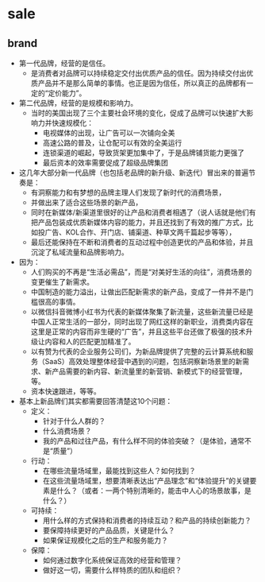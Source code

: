 # sale


## brand

* 第一代品牌，经营的是信任。
    - 是消费者对品牌可以持续稳定交付出优质产品的信任。因为持续交付出优质产品并不是那么简单的事情。也正是因为信任，所以真正的品牌都有一定的“定价能力”。
* 第二代品牌，经营的是规模和影响力。
    - 当时的美国出现了三个主要社会环境的变化，促成了品牌可以快速扩大影响力并快速规模化：
        + 电视媒体的出现，让广告可以一次铺向全美
        + 高速公路的普及，让仓配可以有效的全美运行
        + 连锁渠道的崛起，导致货架更加集中了，于是品牌铺货能力更强了
        + 最后资本的效率需要促成了超级品牌集团
* 这几年大部分新一代品牌（也包括老品牌的新升级、新迭代）冒出来的普遍节奏是：
    - 有洞察能力和有梦想的品牌主理人们发现了新时代的消费场景，
    - 并做出来了适合这些场景的新产品，
    - 同时在新媒体/新渠道里很好的让产品和消费者相遇了（说人话就是他们有把产品包装成优质新媒体内容的能力，并且还找到了有效的推广方式，比如投广告、KOL合作、开门店、铺渠道、种草文两千篇起步等等），
    - 最后还能保持在不断和消费者的互动过程中创造更优的产品和体验，并且沉淀了私域流量和品牌影响力。
* 因为：
    - 人们购买的不再是“生活必需品”，而是“对美好生活的向往”，消费场景的变更催生了新需求。
    - 中国制造的能力溢出，让做出匹配新需求的新产品，变成了一件并不是门槛很高的事情。
    - 以微信抖音微博小红书为代表的新媒体聚集了新流量，这些新流量已经是中国人正常生活的一部分，同时出现了网红这样的新职业，消费类内容在这里是正常的内容而非生硬的“广告”，并且这些平台还做了极强的技术升级让内容和人的匹配更加精准了。
    - 以有赞为代表的企业服务公司们，为新品牌提供了完整的云计算系统和服务（SaaS）高效处理整体经营中遇到的问题，包括洞察新场景里的新需求、新产品需要的新内容、新流量里的新营销、新模式下的经营管理，等。
    - 资本快速跟进，等等。
* 基本上新品牌们其实都需要回答清楚这10个问题：
    - 定义：
        + 针对于什么人群的？
        + 什么消费场景？
        + 我的产品和过往产品，有什么样不同的体验突破？（是体验，通常不是“质量”）
    - 行动：
        - 在哪些流量场域里，最能找到这些人？如何找到？
        - 在这些流量场域里，想要清晰表达出“产品理念”和“体验提升”的关键要素是什么？（或者：一两个特别清晰的，能击中人心的场景故事，是什么？）
    - 可持续：
        + 用什么样的方式保持和消费者的持续互动？和产品的持续创新能力？
        + 要保障持续更好的产品品质，关键是什么？
        + 如果保证规模化之后的生产和服务能力？
    - 保障：
        + 如何通过数字化系统保证高效的经营和管理？
        + 做好这一切，需要什么样特质的团队和组织？
